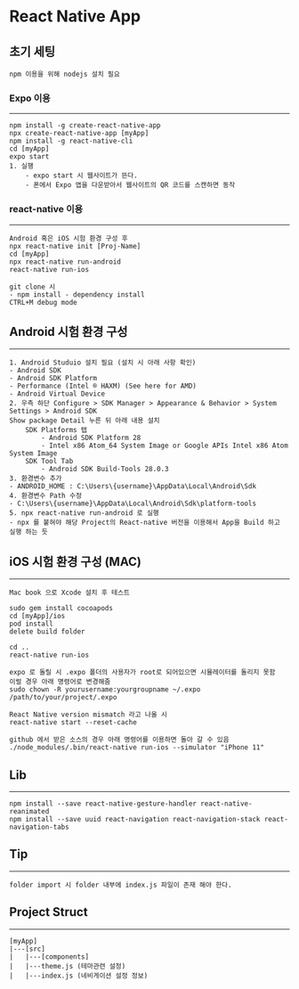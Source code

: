 # React Native App
## 초기 세팅
    npm 이용을 위해 nodejs 설치 필요 

### Expo 이용
----
    npm install -g create-react-native-app
    npx create-react-native-app [myApp]
    npm install -g react-native-cli
    cd [myApp]
    expo start
    1. 실행 
        - expo start 시 웹사이트가 뜬다.
        - 폰에서 Expo 앱을 다운받아서 웹사이트의 QR 코드를 스캔하면 동작 

### react-native 이용
----
    Android 혹은 iOS 시험 환경 구성 후 
    npx react-native init [Proj-Name]
    cd [myApp]
    npx react-native run-android
    react-native run-ios

    git clone 시
    - npm install - dependency install
    CTRL+M debug mode 


## Android 시험 환경 구성
---
    1. Android Studuio 설치 필요 (설치 시 아래 사항 확인)
    - Android SDK
    - Android SDK Platform
    - Performance (Intel ® HAXM) (See here for AMD)
    - Android Virtual Device
    2. 우측 하단 Configure > SDK Manager > Appearance & Behavior > System Settings > Android SDK 
    Show package Detail 누른 뒤 아래 내용 설치 
        SDK Platforms 탭
            - Android SDK Platform 28
            - Intel x86 Atom_64 System Image or Google APIs Intel x86 Atom System Image
        SDK Tool Tab
            - Android SDK Build-Tools 28.0.3
    3. 환경변수 추가 
    - ANDROID_HOME : C:\Users\{username}\AppData\Local\Android\Sdk
    4. 환경변수 Path 수정 
    - C:\Users\{username}\AppData\Local\Android\Sdk\platform-tools
    5. npx react-native run-android 로 실행 
    - npx 를 붙혀야 해당 Project의 React-native 버전을 이용해서 App을 Build 하고 실행 하는 듯 
        
    

## iOS 시험 환경 구성 (MAC)
---
    Mac book 으로 Xcode 설치 후 테스트 
    
    sudo gem install cocoapods
    cd [myApp]/ios
    pod install 
    delete build folder

    cd ..
    react-native run-ios

    expo 로 돌릴 시 .expo 폴더의 사용자가 root로 되어있으면 시뮬레이터를 돌리지 못함 
    이럴 경우 아래 명령어로 변경해줌 
    sudo chown -R yourusername:yourgroupname ~/.expo /path/to/your/project/.expo

    React Native version mismatch 라고 나올 시 
    react-native start --reset-cache

    github 에서 받은 소스의 경우 아래 명령어를 이용하면 돌아 갈 수 있음 
    ./node_modules/.bin/react-native run-ios --simulator "iPhone 11"



## Lib
---
    npm install --save react-native-gesture-handler react-native-reanimated
    npm install --save uuid react-navigation react-navigation-stack react-navigation-tabs
## Tip
---
    folder import 시 folder 내부에 index.js 파일이 존재 해야 한다. 

## Project Struct 
--- 
    [myApp]
    |---[src]
    |   |---[components]
    |   |---theme.js (테마관련 설정)
    |   |---index.js (네비게이션 설정 정보)
    
